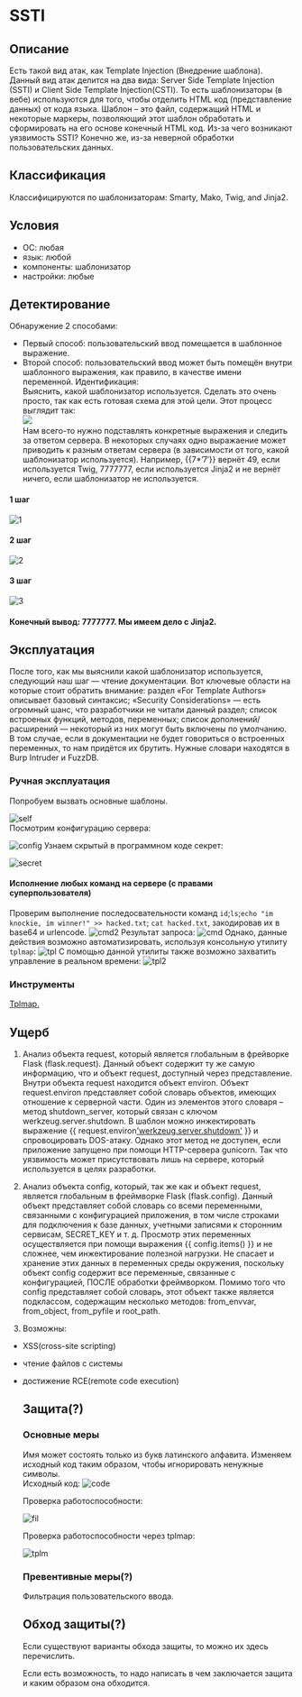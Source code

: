 # SSTI
  
  
  ## Описание
  Есть такой вид атак, как Template Injection (Внедрение шаблона). Данный вид атак делится на два вида: Server Side Template Injection (SSTI) и Client Side Template Injection(CSTI). То есть шаблонизаторы (в вебе) используются для того, чтобы отделить HTML код (представление данных) от кода языка. Шаблон – это файл, содержащий HTML и некоторые маркеры, позволяющий этот шаблон обработать и сформировать на его основе конечный HTML код.
  Из-за чего возникают уязвимость SSTI? Конечно же, из-за неверной обработки пользовательских данных.
  
  ## Классификация
  Классифицируются по шаблонизаторам: Smarty, Mako, Twig, and Jinja2.
  
  ## Условия
  - ОС: любая
  - язык: любой
  - компоненты: шаблонизатор
  - настройки: любые
  
  ## Детектирование
  Обнаружение 2 способами:  
  - Первый способ: пользовательский ввод помещается в шаблонное выражение.  
  - Второй способ: пользовательский ввод может быть помещён внутри шаблонного выражения, как правило, в качестве имени переменной.
  Идентификация:  
  Выяснить, какой шаблонизатор используется. Сделать это очень просто, так как есть готовая схема для этой цели. Этот процесс выглядит так:  
  ![](https://defcon.ru/wp-content/uploads/2016/11/1.png)  
  Нам всего-то нужно подставлять конкретные выражения и следить за ответом сервера. В некоторых случаях одно выражаение может приводить к разным ответам сервера (в зависимости от того, какой шаблонизатор используется). Например, {{7*’7′}} вернёт 49, если используется Twig, 7777777, если используется Jinja2 и не вернёт ничего, если шаблонизатор не используется.
  
  #### 1 шаг
  ![1](https://pp.userapi.com/c846121/v846121517/18bd00/2Po0PiSSPa8.jpg)  
  #### 2 шаг 
  ![2](https://pp.userapi.com/c846121/v846121517/18bd07/pR0f_0JxmBs.jpg)  
  #### 3 шаг
  ![3](https://pp.userapi.com/c846121/v846121517/18bd0e/KZD9VkHvts8.jpg)  
  #### Конечный вывод: 7777777. Мы имеем дело с Jinja2.
  
  
  ## Эксплуатация
  После того, как мы выяснили какой шаблонизатор используется, следующий наш шаг — чтение документации. Вот ключевые области на которые стоит обратить внимание:
  раздел «For Template Authors» описывает базовый синтаксис;
  «Security Considerations» — есть огромный шанс, что разработчики не читали данный раздел;
  список встроеных функций, методов, переменных;
  список дополнений/расширений — некоторый из них могут быть включены по умолчанию.
  В том случае, если в документации не будет говориться о встроенных переменных, то нам придётся их брутить. Нужные словари находятся в Burp Intruder и FuzzDB.
  ### Ручная эксплуатация
  Попробуем вызвать основные шаблоны. 
  
  ![self](https://pp.userapi.com/c846121/v846121517/18bcf9/B2iSScgkCMQ.jpg)  
  Посмотрим конфигурацию сервера:  
  
  ![config](https://pp.userapi.com/c849132/v849132517/112edb/szvDnHpBZw4.jpg)
  Узнаем скрытый в программном коде секрет:   
  
  ![secret](https://pp.userapi.com/c849132/v849132517/112eed/sPWNeku-cVI.jpg)
  #### Исполнение любых команд на сервере (с правами суперпользователя)
  Проверим выполнение последосвательности команд `id`;`ls`;`echo "im knockie, im winner!" >> hacked.txt`; `cat hacked.txt`, закодировав их в base64 и urlencode.
  ![cmd2](https://pp.userapi.com/c849132/v849132517/112f04/TbdIfSu1PAg.jpg)
  Результат запроса:
  ![cmd](https://pp.userapi.com/c849132/v849132517/112efd/tuUyVE4ZbU0.jpg)
  Однако, данные действия возможно автоматизировать, используя консольную утилиту `tplmap`:
  ![tpl](https://pp.userapi.com/c849132/v849132517/112f27/l7Ak41yusFs.jpg)
  С помощью данной утилиты также возможно захватить управление в реальном времени: 
  ![tpl2](https://pp.userapi.com/c849132/v849132517/112f47/7Pm6007VLf8.jpg)
  ### Инструменты
  [Tplmap.](https://github.com/epinna/tplmap)
  
  ## Ущерб
1) Анализ объекта request, который является глобальным в фрейворке Flask (flask.request). Данный объект содержит ту же самую информацию, что и объект request, доступный через представление. Внутри объекта request находится объект environ. Объект request.environ представляет собой словарь объектов, имеющих отношение к серверной части. Один из элементов этого словаря – метод shutdown_server, который связан с ключом werkzeug.server.shutdown. В шаблон можно инжектировать выражение {{ request.environ['werkzeug.server.shutdown']() }} и спровоцировать DOS-атаку. Однако этот метод не доступен, если приложение запущено при помощи HTTP-сервера gunicorn. Так что уязвимость может присутствовать лишь на сервере, который используется в целях разработки.

2) Анализ объекта config, который, так же как и объект request, является глобальным в фреймворке Flask (flask.config). Данный объект представляет собой словарь со всеми переменными, связанными с конфигурацией приложения, в том числе строками для подключения к базе данных, учетными записями к сторонним сервисам, SECRET_KEY и т. д. Просмотр этих переменных осуществляется при помощи выражения {{ config.items() }} и не сложнее, чем инжектирование полезной нагрузки. Не спасает и хранение этих данных в переменных среды окружения, поскольку объект config содержит все переменные, связанные с конфигурацией, ПОСЛЕ обработки фреймворком. Помимо того что config представляет собой словарь, этот объект также является подклассом, содержащим несколько методов: from_envvar, from_object, from_pyfile и root_path.

3) Возможны:
- XSS(cross-site scripting)
- чтение файлов с системы
- достижение RCE(remote code execution)
  
  ## Защита(?)
  ### Основные меры
  Имя может состоять только из букв латинского алфавита. Изменяем исходный код таким образом, чтобы игнорировать ненужные символы.  
  Исходный код:
  ![code](https://pp.userapi.com/c849132/v849132289/1166bd/K_7su5Rg3Kk.jpg)  
  
  Проверка работоспособности:  
  
  ![fil](https://pp.userapi.com/c849132/v849132289/1166a4/T8wirzD24kA.jpg)  
  
  Проверка работоспособности через tplmap:  
  
  ![tplm](https://pp.userapi.com/c849132/v849132289/1166c6/oNOZ7f7LDN8.jpg)  
  
  ### Превентивные меры(?)
  Фильтрация пользовательского ввода.
  
  
  ## Обход защиты(?)
  Если существуют варианты обхода защиты, то можно их здесь перечислить.
  
  Если есть возможность, то надо написать в чем заключается защита и каким образом она обходится.
  
